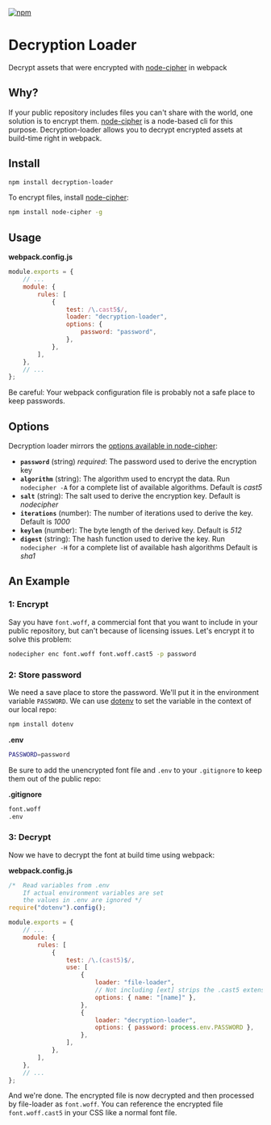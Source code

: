 [![npm][npm]][npm-url]

# Decryption Loader

Decrypt assets that were encrypted with [node-cipher][node-cipher-url] in webpack

## Why?

If your public repository includes files you can't share with the world, one solution is to encrypt them. [node-cipher][node-cipher-url] is a node-based cli for this purpose. Decryption-loader allows you to decrypt encrypted assets at build-time right in webpack.

## Install

```bash
npm install decryption-loader
```

To encrypt files, install [node-cipher][node-cipher-url]:

```bash
npm install node-cipher -g
```

## Usage

**webpack.config.js**

```js
module.exports = {
    // ...
    module: {
        rules: [
            {
                test: /\.cast5$/,
                loader: "decryption-loader",
                options: {
                    password: "password",
                },
            },
        ],
    },
    // ...
};
```

Be careful: Your webpack configuration file is probably not a safe place to keep passwords.

## Options

Decryption loader mirrors the [options available in node-cipher](https://github.com/nathanbuchar/node-cipher/blob/master/docs/using-the-node-js-api.md#options):

-   **`password`** (string) _required_: The password used to derive the encryption key
-   **`algorithm`** (string): The algorithm used to encrypt the data. Run `nodecipher -A` for a complete list of available algorithms. Default is _cast5_
-   **`salt`** (string): The salt used to derive the encryption key. Default is _nodecipher_
-   **`iterations`** (number): The number of iterations used to derive the key. Default is _1000_
-   **`keylen`** (number): The byte length of the derived key. Default is _512_
-   **`digest`** (string): The hash function used to derive the key. Run `nodecipher -H` for a complete list of available hash algorithms Default is _sha1_

## An Example

### 1: Encrypt

Say you have `font.woff`, a commercial font that you want to include in your public repository, but can't because of licensing issues. Let's encrypt it to solve this problem:

```bash
nodecipher enc font.woff font.woff.cast5 -p password
```

### 2: Store password

We need a save place to store the password. We'll put it in the environment variable `PASSWORD`. We can use [dotenv](https://www.npmjs.com/package/dotenv) to set the variable in the context of our local repo:

```bash
npm install dotenv
```

**.env**

```bash
PASSWORD=password
```

Be sure to add the unencrypted font file and `.env` to your `.gitignore` to keep them out of the public repo:

**.gitignore**

```bash
font.woff
.env
```

### 3: Decrypt

Now we have to decrypt the font at build time using webpack:

**webpack.config.js**

```js
/*  Read variables from .env
    If actual environment variables are set
    the values in .env are ignored */
require("dotenv").config();

module.exports = {
    // ...
    module: {
        rules: [
            {
                test: /\.(cast5)$/,
                use: [
                    {
                        loader: "file-loader",
                        // Not including [ext] strips the .cast5 extension from the filename
                        options: { name: "[name]" },
                    },
                    {
                        loader: "decryption-loader",
                        options: { password: process.env.PASSWORD },
                    },
                ],
            },
        ],
    },
    // ...
};
```

And we're done. The encrypted file is now decrypted and then processed by file-loader as `font.woff`. You can reference the encrypted file `font.woff.cast5` in your CSS like a normal font file.

[npm]: https://img.shields.io/npm/v/decryption-loader.svg
[npm-url]: https://npmjs.com/package/decryption-loader
[node-cipher-url]: https://www.npmjs.com/package/node-cipher
